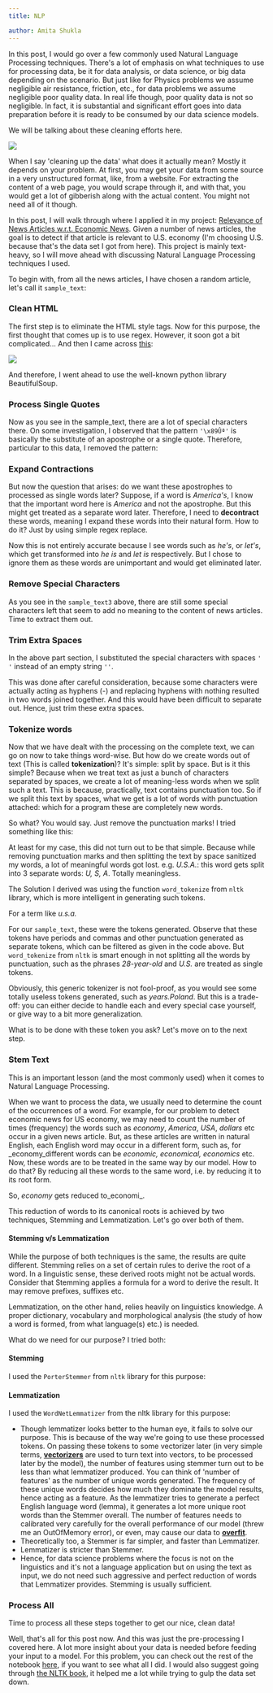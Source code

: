```yaml
---
title: NLP

author: Amita Shukla
---
```



In this post, I would go over a few commonly used Natural Language Processing techniques. There's a lot of emphasis on what techniques to use for processing data, be it for data analysis, or data science, or big data depending on the scenario. But just like for Physics problems we assume negligible air resistance, friction, etc., for data problems we assume negligible poor quality data. In real life though, poor quality data is not so negligible. In fact, it is substantial and significant effort goes into data preparation before it is ready to be consumed by our data science models. 
 
We will be talking about these cleaning efforts here. 
 


[![](https://i.redd.it/pqtv2tnlwpb41.jpg)](https://i.redd.it/pqtv2tnlwpb41.jpg)

 
When I say 'cleaning up the data' what does it actually mean? Mostly it depends on your problem. At first, you may get your data from some source in a very unstructured format, like, from a website. For extracting the content of a web page, you would scrape through it, and with that, you would get a lot of gibberish along with the actual content. You might not need all of it though. 
 
In this post, I will walk through where I applied it in my project: [Relevance of News Articles w.r.t. Economic News](https://github.com/amita-shukla/nlp-economic-news). Given a number of news articles, the goal is to detect if that article is relevant to U.S. economy (I'm choosing U.S. because that's the data set I got from here). This project is mainly text-heavy, so I will move ahead with discussing Natural Language Processing techniques I used. 
 
To begin with, from all the news articles, I have chosen a random article, let's call it `sample_text`: 
 
 


### Clean HTML

The first step is to eliminate the HTML style tags. Now for this purpose, the first thought that comes up is to use regex. However, it soon got a bit complicated... 
And then I came across [this](https://stackoverflow.com/questions/1732348/regex-match-open-tags-except-xhtml-self-contained-tags/1732454?stw=2#1732454): 
 


[![](https://1.bp.blogspot.com/-eH4h7c8eN_w/XnZ09LAtTnI/AAAAAAAAM1A/pjBimgQsWpkgl1guCDHTdU3Jh8HY_P87wCLcBGAsYHQ/s640/stackoverflow_regex_parser.png)](https://1.bp.blogspot.com/-eH4h7c8eN_w/XnZ09LAtTnI/AAAAAAAAM1A/pjBimgQsWpkgl1guCDHTdU3Jh8HY_P87wCLcBGAsYHQ/s1600/stackoverflow_regex_parser.png)

 
 
And therefore, I went ahead to use the well-known python library BeautifulSoup. 
 
 


### Process Single Quotes

Now as you see in the sample_text, there are a lot of special characters there. On some investigation, I observed that the pattern `'\x89Ûª'` is basically the substitute of an apostrophe or a single quote. Therefore, particular to this data, I removed the pattern: 
 
 


### Expand Contractions

But now the question that arises: do we want these apostrophes to processed as single words later? Suppose, if a word is _America's_, I know that the important word here is _America_ and not the apostrophe. But this might get treated as a separate word later. Therefore, I need to **decontract** these words, meaning I expand these words into their natural form. How to do it? Just by using simple regex replace. 
 
 
Now this is not entirely accurate because I see words such as _he's_, or _let's_, which get transformed into _he is_ and _let is_ respectively. But I chose to ignore them as these words are unimportant and would get eliminated later. 
 


### Remove Special Characters

As you see in the `sample_text3` above, there are still some special characters left that seem to add no meaning to the content of news articles. Time to extract them out. 
 
 


### Trim Extra Spaces

In the above part section, I substituted the special characters with spaces `' '` instead of an empty string `''`. 
 
 
This was done after careful consideration, because some characters were actually acting as hyphens (-) and replacing hyphens with nothing resulted in two words joined together. And this would have been difficult to separate out. Hence, just trim these extra spaces. 
 


### Tokenize words

Now that we have dealt with the processing on the complete text, we can go on now to take things word-wise. But how do we create words out of text (This is called **tokenization**)? It's simple: split by space. But is it this simple? Because when we treat text as just a bunch of characters separated by spaces, we create a lot of meaning-less words when we split such a text. This is because, practically, text contains punctuation too. So if we split this text by spaces, what we get is a lot of words with punctuation attached: which for a program these are completely new words. 


 


So what? You would say. Just remove the punctuation marks! I tried something like this: 
 
At least for my case, this did not turn out to be that simple. Because while removing punctuation marks and then splitting the text by space sanitized my words, a lot of meaningful words got lost. e.g. _U.S.A._: this word gets split into 3 separate words: _U, S, A_. Totally meaningless. 
 
The Solution I derived was using the function `word_tokenize` from `nltk` library, which is more intelligent in generating such tokens. 
 
For a term like _u.s.a._ 
 
 
For our `sample_text`, these were the tokens generated. Observe that these tokens have periods and commas and other punctuation generated as separate tokens, which can be filtered as given in the code above. But `word_tokenize` from `nltk` is smart enough in not splitting all the words by punctuation, such as the phrases _28-year-old_ and _U.S._ are treated as single tokens. 
 
Obviously, this generic tokenizer is not fool-proof, as you would see some totally useless tokens generated, such as _years.Poland_. But this is a trade-off: you can either decide to handle each and every special case yourself, or give way to a bit more generalization. 


 


What is to be done with these token you ask? Let's move on to the next step.

 


### Stem Text

This is an important lesson (and the most commonly used) when it comes to Natural Language Processing.

When we want to process the data, we usually need to determine the count of the occurrences of a word. For example, for our problem to detect economic news for US economy, we may need to count the number of times (frequency) the words such as _economy_, _America_, _USA_, _dollars_ etc occur in a given news article. But, as these articles are written in natural English, each English word may occur in a different form, such as, for _economy_different words can be _economic, economical, economics_ etc. Now, these words are to be treated in the same way by our model. How to do that? By reducing all these words to the same word, i.e. by reducing it to its root form.

So, _economy_ gets reduced to_economi_.

This reduction of words to its canonical roots is achieved by two techniques, Stemming and Lemmatization. Let's go over both of them.

 


#### Stemming v/s Lemmatization

While the purpose of both techniques is the same, the results are quite different. Stemming relies on a set of certain rules to derive the root of a word. In a linguistic sense, these derived roots might not be actual words. Consider that Stemming applies a formula for a word to derive the result. It may remove prefixes, suffixes etc.

Lemmatization, on the other hand, relies heavily on linguistics knowledge. A proper dictionary, vocabulary and morphological analysis (the study of how a word is formed, from what language(s) etc.) is needed.

What do we need for our purpose? I tried both: 
 


#### Stemming

I used the `PorterStemmer` from `nltk` library for this purpose: 
 
 


#### Lemmatization

I used the `WordNetLemmatizer` from the nltk library for this purpose: 
 
 


- Though lemmatizer looks better to the human eye, it fails to solve our purpose. This is because of the way we're going to use these processed tokens. On passing these tokens to some vectorizer later (in very simple terms, [**vectorizers**](https://scikit-learn.org/stable/modules/feature_extraction.html#text-feature-extraction) are used to turn text into vectors, to be processed later by the model), the number of features using stemmer turn out to be less than what lemmatizer produced. You can think of 'number of features' as the number of unique words generated. The frequency of these unique words decides how much they dominate the model results, hence acting as a feature. As the lemmatizer tries to generate a perfect English language word (lemma), it generates a lot more unique root words than the Stemmer overall. The number of features needs to calibrated very carefully for the overall performance of our model (threw me an OutOfMemory error), or even, may cause our data to [**overfit**](https://en.wikipedia.org/wiki/Overfitting).
- Theoretically too, a Stemmer is far simpler, and faster than Lemmatizer.
- Lemmatizer is stricter than Stemmer.
- Hence, for data science problems where the focus is not on the linguistics and it's not a language application but on using the text as input, we do not need such aggressive and perfect reduction of words that Lemmatizer provides. Stemming is usually sufficient.

 


### Process All

Time to process all these steps together to get our nice, clean data! 
 


 
Well, that's all for this post now. And this was just the pre-processing I covered here. A lot more insight about your data is needed before feeding your input to a model. For this problem, you can check out the rest of the notebook [here](https://github.com/amita-shukla/nlp-economic-news/blob/master/news_relevance.ipynb), if you want to see what all I did. 
I would also suggest going through [the NLTK book](https://www.nltk.org/book/), it helped me a lot while trying to gulp the data set down.

